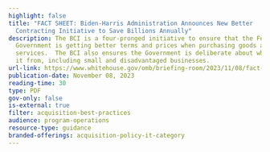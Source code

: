 ```yaml
---
highlight: false
title: "FACT SHEET: Biden-⁠Harris Administration Announces New Better
  Contracting Initiative to Save Billions Annually"
description: The BCI is a four-pronged initiative to ensure that the Federal
  Government is getting better terms and prices when purchasing goods and
  services.  The BCI also ensures the Government is deliberate about who we buy
  it from, including small and disadvantaged businesses.
url-link: https://www.whitehouse.gov/omb/briefing-room/2023/11/08/fact-sheet-biden-harris-administration-announces-new-better-contracting-initiative-to-save-billions-annually/
publication-date: November 08, 2023
reading-time: 30
type: PDF
gov-only: false
is-external: true
filter: acquisition-best-practices
audience: program-operations
resource-type: guidance
branded-offerings: acquisition-policy-it-category
---
```

